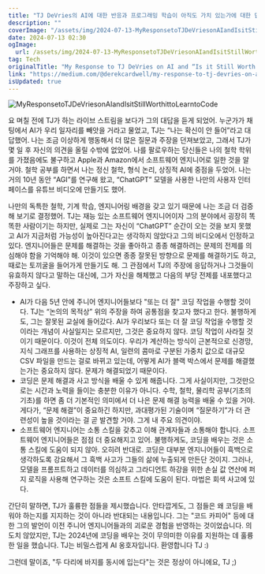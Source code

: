 ```yaml
---
title: "TJ DeVries의 AI에 대한 반응과 프로그래밍 학습이 아직도 가치 있는가에 대한 답변"
description: ""
coverImage: "/assets/img/2024-07-13-MyResponsetoTJDeVriesonAIandIsitStillWorthittoLearntoCode_0.png"
date: 2024-07-13 02:30
ogImage: 
  url: /assets/img/2024-07-13-MyResponsetoTJDeVriesonAIandIsitStillWorthittoLearntoCode_0.png
tag: Tech
originalTitle: "My Response to TJ DeVries on AI and “Is it Still Worth it to Learn to Code”"
link: "https://medium.com/@derekcardwell/my-response-to-tj-devries-on-ai-and-is-it-still-worth-it-to-learn-to-code-09898fcf4333"
isUpdated: true
---
```





![MyResponsetoTJDeVriesonAIandIsitStillWorthittoLearntoCode](/assets/img/2024-07-13-MyResponsetoTJDeVriesonAIandIsitStillWorthittoLearntoCode_0.png)

요 며칠 전에 TJ가 하는 라이브 스트림을 보다가 그의 대답을 듣게 되었어. 누군가가 채팅에서 AI가 우리 일자리를 빼앗을 거라고 물었고, TJ는 “나는 확신이 안 들어”라고 대답했어. 나는 조금 이상하게 행동해서 더 많은 질문과 주장을 던져보았고, 그래서 TJ가 몇 일 후 자신의 의견을 올릴 수밖에 없었어. 나를 팔로우하는 당신들은 나의 철학 학위를 가졌음에도 불구하고 Apple과 Amazon에서 소프트웨어 엔지니어로 일한 것을 알 거야. 철학 공부를 하면서 나는 정신 철학, 형식 논리, 상징적 AI에 중점을 두었어. 나는 거의 10년 동안 “AGI”를 연구해 왔고, “ChatGPT” 모델을 사용한 나만의 사용자 인터페이스를 유튜브 비디오에 만들기도 했어.

나만의 독특한 철학, 기계 학습, 엔지니어링 배경을 갖고 있기 때문에 나는 조금 더 검증해 보기로 결정했어. TJ는 재능 있는 소프트웨어 엔지니어이자 그의 분야에서 굉장히 똑똑한 사람이기는 하지만, 실제로 그는 자신이 “ChatGPT” 순간이 오는 것을 보지 못했고 AI가 지금처럼 가능성이 높아진다고는 생각하지 않았다고 그의 비디오에서 인정하고 있다. 엔지니어들은 문제를 해결하는 것을 좋아하고 종종 해결하려는 문제의 전제를 의심해야 함을 기억해야 해. 이것이 있으면 종종 잘못된 방향으로 문제를 해결하기도 하고, 때로는 토끼굴을 들어가게 만들기도 해. 그 관점에서 TJ의 주장에 응답하거나 그것들이 유효하지 않다고 말하는 대신에, 그가 자신을 해체했고 다음의 부당 전제를 내포했다고 주장하고 싶다.

- AI가 다음 5년 안에 주니어 엔지니어들보다 "또는 더 잘" 코딩 작업을 수행할 것이다. TJ는 “논의의 목적상” 위의 주장을 하여 공통점을 찾고자 했다고 한다. 불행하게도, 그는 잘못된 교실에 들어갔다. AI가 우리보다 또는 더 잘 코딩 작업을 수행할 것이라는 개념이 사실일지는 모르지만, 그것은 중요하지 않다. 코딩 작업이 사라질 것이기 때문이다. 이것이 전체 의도이다. 우리가 계산하는 방식이 근본적으로 신경망, 지식 그래프를 사용하는 상징적 AI, 일련의 콤마로 구분된 가중치 값으로 대규모 CSV 파일을 만드는 걸로 바뀌고 있는데, 어떻게 AI가 블랙 박스에서 문제를 해결했는가는 중요하지 않다. 문제가 해결되었기 때문이다.
- 코딩은 문제 해결과 사고 방식을 배울 수 있게 해줍니다. 그게 사실이지만, 그것만으로는 시간과 노력을 들이는 충분한 이유가 아니다. 수학, 철학, 물리학 공부(기초의 기초)를 하면 좀 더 기본적인 의미에서 더 나은 문제 해결 능력을 배울 수 있을 거야. 게다가, “문제 해결”이 중요하긴 하지만, 과대평가된 기술이며 “질문하기”가 더 관련성이 높을 것이라는 걸 곧 발견할 거야. 그게 내 주요 의견이야.
- 소프트웨어 엔지니어는 소통 스킬을 갖추고 이해 관계자들과 소통해야 합니다. 소프트웨어 엔지니어들은 점점 더 중요해지고 있어. 불행하게도, 코딩을 배우는 것은 소통 스킬에 도움이 되지 않아. 오히려 반대로. 코딩은 대부분 엔지니어들이 흑백으로 생각하도록 강요해서 그 흑백 사고가 그들의 삶에 누출되게 만든단 것이지. 그러나, 모델을 프롬프트하고 데이터를 의심하고 그라디언트 하강을 위한 손실 값 연산에 퍼지 로직을 사용해 연구하는 것은 소프트 스킬에 도움이 된다. 마법은 회색 사고에 있다.

<div class="content-ad"></div>

간단히 말하면, TJ가 훌륭한 점들을 제시했습니다. 안타깝게도, 그 점들은 왜 코딩을 배워야 하는지를 지지하는 것이 아니라 반대되는 내용입니다. 그는 "코드 카피어" 등에 대한 그의 발언이 이전 주니어 엔지니어들과의 괴로운 경험을 반영하는 것이었습니다. 의도치 않았지만, TJ는 2024년에 코딩을 배우는 것이 무의미한 이유를 지원하는 데 훌륭한 일을 했습니다. TJ는 비밀스럽게 AI 옹호자입니다. 환영합니다 TJ :)

그런데 말이죠, "두 다리에 바지를 동시에 입는다"는 것은 정상이 아니에요, TJ ;)